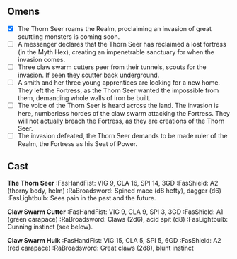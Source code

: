 ## Omens
- [x] The Thorn Seer roams the Realm, proclaiming an invasion of great scuttling monsters is coming soon.
- [ ] A messenger declares that the Thorn Seer has reclaimed a lost fortress (in the Myth Hex), creating an impenetrable sanctuary for when the invasion comes.
- [ ] Three claw swarm cutters peer from their tunnels, scouts for the invasion. If seen they scutter back underground.
- [ ] A smith and her three young apprentices are looking for a new home. They left the Fortress, as the Thorn Seer wanted the impossible from them, demanding whole walls of iron be built. 
- [ ] The voice of the Thorn Seer is heard across the land. The invasion is here, numberless hordes of the claw swarm attacking the Fortress. They will not actually breach the Fortress, as they are creations of the Thorn Seer.
- [ ] The invasion defeated, the Thorn Seer demands to be made ruler of the Realm, the Fortress as his Seat of Power.
## Cast
**The Thorn Seer**
:FasHandFist: VIG 9, CLA 16, SPI 14, 3GD
:FasShield: A2 (thorny body, helm)
:RaBroadsword: Spined mace (d8 hefty), dagger (d6)
:FasLightbulb: Sees pain in the past and the future.

**Claw Swarm Cutter**
:FasHandFist: VIG 9, CLA 9, SPI 3, 3GD
:FasShield: A1 (green carapace)
:RaBroadsword: Claws (2d6), acid spit (d8)
:FasLightbulb: Cunning instinct (see below).

**Claw Swarm Hulk**
:FasHandFist: VIG 15, CLA 5, SPI 5, 6GD
:FasShield: A2 (red carapace)
:RaBroadsword: Great claws (2d8), blunt instinct